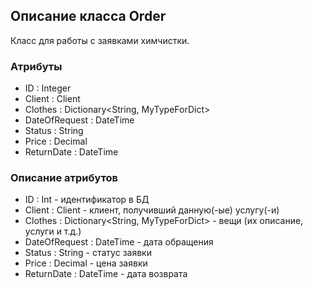 ## Описание класса Order 
Класс для работы с заявками химчистки.

### Атрибуты 
+ ID : Integer
+ Client : Client
+ Clothes : Dictionary<String, MyTypeForDict>
+ DateOfRequest : DateTime
+ Status : String
+ Price : Decimal
+ ReturnDate : DateTime

### Описание атрибутов
+ ID : Int - идентификатор в БД
+ Client : Client - клиент, получивший данную(-ые) услугу(-и)
+ Clothes : Dictionary<String, MyTypeForDict> - вещи (их описание, услуги и т.д.)
+ DateOfRequest : DateTime - дата обращения
+ Status : String - статус заявки
+ Price : Decimal - цена заявки
+ ReturnDate : DateTime - дата возврата
